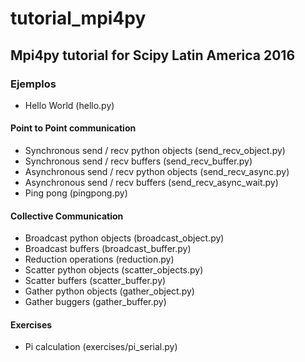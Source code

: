 # tutorial_mpi4py

## Mpi4py tutorial for Scipy Latin America 2016


### Ejemplos

  - Hello World (hello.py)

#### Point to Point communication

  - Synchronous send / recv python objects (send_recv_object.py)
  - Synchronous send / recv buffers (send_recv_buffer.py)
  - Asynchronous send / recv python objects (send_recv_async.py)
  - Asynchronous send / recv buffers (send_recv_async_wait.py)
  - Ping pong (pingpong.py)  

#### Collective Communication

  - Broadcast python objects (broadcast_object.py)
  - Broadcast buffers (broadcast_buffer.py)
  - Reduction operations (reduction.py)
  - Scatter python objects (scatter_objects.py)
  - Scatter buffers (scatter_buffer.py)
  - Gather python objects (gather_object.py)
  - Gather buggers (gather_buffer.py)

#### Exercises

  - Pi calculation (exercises/pi_serial.py)
